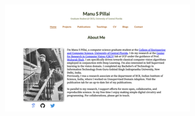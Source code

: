 <a href="https://www.manuspillai.in" target="_blank">
<img src="https://github.com/manupillai308/manupillai308/blob/master/screenshot.png" alt="Visit manuspillai.in">
</a>
